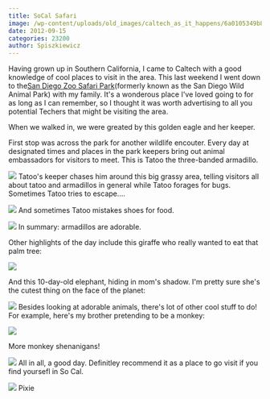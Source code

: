 ```yaml
---
title: SoCal Safari
image: /wp-content/uploads/old_images/caltech_as_it_happens/6a0105349b8251970b017744a03532970d.jpg
date: 2012-09-15
categories: 23200
author: Spiszkiewicz
---
```


Having grown up in Southern California, I came to Caltech with a good knowledge of cool places to visit in the area. This last weekend I went down to the[San Diego Zoo Safari Park](https://www.sandiegozoo.org/park/index2010)(formerly known as the San Diego Wild Animal Park) with my family. It's a wonderous place I've loved going to for as long as I can remember, so I thought it was worth advertising to all you potential Techers that might be visiting the area.

When we walked in, we were greated by this golden eagle and her keeper.

First stop was across the park for another wildlife encouter. Every day at designated times and places in the park keepers bring out animal embassadors for visitors to meet. This is Tatoo the three-banded armadillo.


![](/old_images/caltech_as_it_happens/6a0105349b8251970b017d3bf0d50a970c.jpg)
Tatoo's keeper chases him around this big grassy area, telling visitors all about tatoo and armadillos in general while Tatoo forages for bugs. Sometimes Tatoo tries to escape....


![](/old_images/caltech_as_it_happens/6a0105349b8251970b017744a03dbd970d.jpg)
And sometimes Tatoo mistakes shoes for food.


![](/old_images/caltech_as_it_happens/6a0105349b8251970b017744a040fe970d.jpg)
In summary: armadillos are adorable.

Other highlights of the day include this giraffe who really wanted to eat that palm tree:


![](/old_images/caltech_as_it_happens/6a0105349b8251970b017744a04631970d.jpg)

And this 10-day-old elephant, hiding in mom's shadow. I'm pretty sure she's the cutest thing on the face of the planet:


![](/old_images/caltech_as_it_happens/6a0105349b8251970b017744a049e4970d.jpg)
Besides looking at adorable animals, there's lot of other cool stuff to do! For example, here's my brother pretending to be a monkey:


![](/old_images/caltech_as_it_happens/6a0105349b8251970b017d3bf0e9f4970c.jpg)

More monkey shenanigans!


![](/old_images/caltech_as_it_happens/6a0105349b8251970b017c31c2a2da970b.jpg)
All in all, a good day. Definitley recommend it as a place to go visit if you find yoursefl in So Cal.


![](/old_images/caltech_as_it_happens/6a0105349b8251970b017d3bf0f16e970c.jpg)
Pixie

